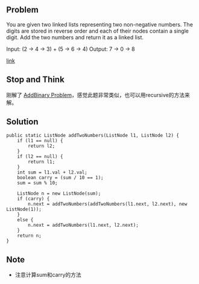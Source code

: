 ## Problem

You are given two linked lists representing two non-negative numbers. The digits are stored in reverse order and each of their nodes contain a single digit. Add the two numbers and return it as a linked list.

Input: (2 -> 4 -> 3) + (5 -> 6 -> 4)
Output: 7 -> 0 -> 8

[link](http://leetcode.com/onlinejudge#question_2)


## Stop and Think

刚解了 [AddBinary Problem](https://github.com/zeiga/leetcode/tree/master/AddBinary)，感觉此题非常类似，也可以用recursive的方法来解。

## Solution

    public static ListNode addTwoNumbers(ListNode l1, ListNode l2) {
    	if (l1 == null) {
    		return l2;
    	}
    	if (l2 == null) {
    		return l1;
    	}
    	int sum = l1.val + l2.val;
    	boolean carry = (sum / 10 == 1);
    	sum = sum % 10;

		ListNode n = new ListNode(sum);
		if (carry) {
			n.next = addTwoNumbers(addTwoNumbers(l1.next, l2.next), new ListNode(1));
		}
		else {
			n.next = addTwoNumbers(l1.next, l2.next);
		}
		return n;
    }

## Note

- 注意计算sum和carry的方法

